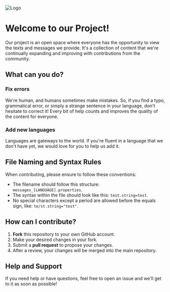 ![Logo](https://cdn.discordapp.com/attachments/1130166478692425901/1130331540589662228/pixel_world-011.png)

# Welcome to our Project!

Our project is an open space where everyone has the opportunity to view the texts and messages we provide. It's a collection of content that we're continually expanding and improving with contributions from the community.

## What can you do?

### Fix errors

We're human, and humans sometimes make mistakes. So, if you find a typo, grammatical error, or simply a strange sentence in your language, don't hesitate to correct it! Every bit of help counts and improves the quality of the content for everyone.

### Add new languages

Languages are gateways to the world. If you're fluent in a language that we don't have yet, we would love for you to help us add it.

## File Naming and Syntax Rules

When contributing, please ensure to follow these conventions:

- The filename should follow this structure: `messages_[LANGUAGE].properties`.
- The syntax within the file should look like this: `test.string=test`.
- No special characters except a period are allowed before the equals sign, like: `te/st.string="test"`.

## How can I contribute?

1. **Fork** this repository to your own GitHub account.
2. Make your desired changes in your fork.
3. Submit a **pull request** to propose your changes.
4. After a review, your changes will be merged into the main repository.

## Help and Support

If you need help or have questions, feel free to open an issue and we'll get to it as soon as possible!
